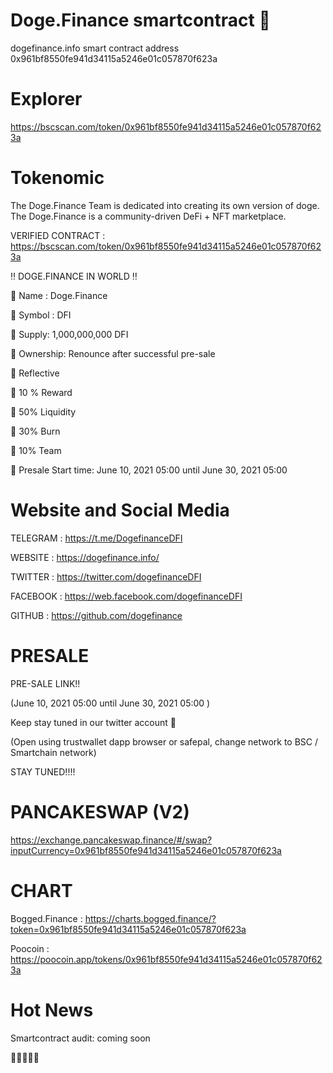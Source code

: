 # Doge.Finance smartcontract 🚀

dogefinance.info smart contract address 0x961bf8550fe941d34115a5246e01c057870f623a

# Explorer

https://bscscan.com/token/0x961bf8550fe941d34115a5246e01c057870f623a

# Tokenomic

The Doge.Finance Team is dedicated into creating its own version of doge. The Doge.Finance is a community-driven DeFi + NFT marketplace.

VERIFIED CONTRACT : https://bscscan.com/token/0x961bf8550fe941d34115a5246e01c057870f623a

‼️ DOGE.FINANCE IN WORLD ‼️

:small_orange_diamond:	 Name : Doge.Finance

🔸 Symbol : DFI

🔸 Supply: 1,000,000,000 DFI

🔸 Ownership: Renounce after successful pre-sale

🔸 Reflective

🔸 10 % Reward

🔸 50% Liquidity

🔸 30% Burn

🔸 10% Team

🔸 Presale Start time: June 10, 2021 05:00 until June 30, 2021 05:00

# Website and Social Media

TELEGRAM : https://t.me/DogefinanceDFI

WEBSITE : https://dogefinance.info/

TWITTER : https://twitter.com/dogefinanceDFI

FACEBOOK : https://web.facebook.com/dogefinanceDFI

GITHUB : https://github.com/dogefinance

# PRESALE

PRE-SALE LINK!!

(June 10, 2021 05:00 until June 30, 2021 05:00 )

Keep stay tuned in our twitter account 👀

(Open using trustwallet dapp browser or safepal, change network to BSC / Smartchain network)

STAY TUNED!!!!

# PANCAKESWAP (V2)

https://exchange.pancakeswap.finance/#/swap?inputCurrency=0x961bf8550fe941d34115a5246e01c057870f623a

# CHART

Bogged.Finance : https://charts.bogged.finance/?token=0x961bf8550fe941d34115a5246e01c057870f623a

Poocoin : https://poocoin.app/tokens/0x961bf8550fe941d34115a5246e01c057870f623a

# Hot News

Smartcontract audit: coming soon

🚀🚀🚀🚀🚀


